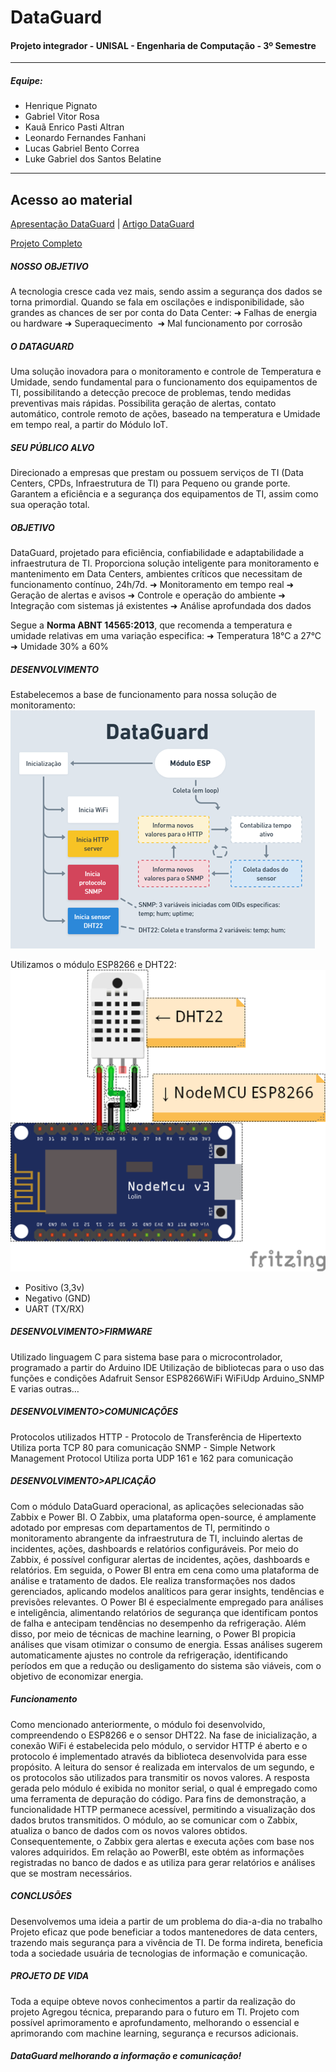 # **DataGuard**
#### Projeto integrador - UNISAL - Engenharia de Computação - 3º Semestre
---
##### Equipe:
- Henrique Pignato
- Gabriel Vitor Rosa
- Kauã Enrico Pasti Altran
- Leonardo Fernandes Fanhani
- Lucas Gabriel Bento Correa
- Luke Gabriel dos Santos Belatine
---

## Acesso ao material
[Apresentação DataGuard](https://github.com/kauaenrico/DataGuard-Project/blob/70844c4920b67016136615777740e0d766250db7/Apresenta%C3%A7%C3%A3o/DataGuard%20Apresentacao%20Final%20v1.pptx)  |   [Artigo DataGuard](https://github.com/kauaenrico/DataGuard-Project/blob/70844c4920b67016136615777740e0d766250db7/Artigo/Artigo-DataGuard_Finalv1.pdf)

[Projeto Completo](github.com/kauaenrico/DataGuard-Project)

##### NOSSO OBJETIVO
A tecnologia cresce cada vez mais, sendo assim a segurança dos dados se torna primordial.
Quando se fala em oscilações e indisponibilidade, são grandes as chances de ser por conta do Data Center:
➜ Falhas de energia ou hardware
➜ Superaquecimento 
➜ Mal funcionamento por corrosão

##### O DATAGUARD
Uma solução inovadora para o monitoramento e controle de Temperatura e Umidade, sendo fundamental para o funcionamento dos equipamentos de TI, possibilitando a detecção precoce de problemas, tendo medidas preventivas mais rápidas.
Possibilita geração de alertas, contato automático, controle remoto de ações, baseado na temperatura e Umidade em tempo real, a partir do Módulo IoT.

##### SEU PÚBLICO ALVO
Direcionado a empresas que prestam ou possuem serviços de TI (Data Centers, CPDs, Infraestrutura de TI) para Pequeno ou grande porte. Garantem a eficiência e a segurança dos equipamentos de TI, assim como sua operação total.

##### OBJETIVO
DataGuard, projetado para eficiência, confiabilidade e adaptabilidade a infraestrutura de TI.
Proporciona solução inteligente para monitoramento e mantenimento em Data Centers, ambientes críticos que necessitam de funcionamento contínuo, 24h/7d.
➜ Monitoramento em tempo real
➜ Geração de alertas e avisos
➜ Controle e operação do ambiente
➜ Integração com sistemas já existentes
➜ Análise aprofundada dos dados

Segue a **Norma ABNT 14565:2013**, que recomenda a temperatura e umidade relativas em uma variação especifica:
➜ Temperatura 18°C a 27°C
➜ Umidade 30% a 60%

##### DESENVOLVIMENTO
Estabelecemos a base de funcionamento para nossa solução de monitoramento:
![Fluxograma Inicial](https://github.com/kauaenrico/DataGuard-Project/blob/e3289e17d0f0fee5664cb1f1ae49250c02976d0a/.README/fluxograma.png "Fluxograma Inicial")

Utilizamos o módulo ESP8266 e DHT22:
![Esquema eletronico](https://github.com/kauaenrico/DataGuard-Project/blob/e3289e17d0f0fee5664cb1f1ae49250c02976d0a/.README/fritzing1.png "Esquema eletronico")
- Positivo (3,3v)
- Negativo (GND)
- UART (TX/RX)
  

##### DESENVOLVIMENTO>FIRMWARE
Utilizado linguagem C para sistema base para o microcontrolador, programado a partir do Arduino IDE
Utilização de bibliotecas para o uso das funções e condições
Adafruit Sensor
ESP8266WiFi
WiFiUdp
Arduino_SNMP
E varias outras…

##### DESENVOLVIMENTO>COMUNICAÇÕES
Protocolos utilizados
HTTP - Protocolo de Transferência de Hipertexto
Utiliza porta TCP 80 para comunicação
SNMP - Simple Network Management Protocol
Utiliza porta UDP 161 e 162 para comunicação

##### DESENVOLVIMENTO>APLICAÇÃO
Com o módulo DataGuard operacional, as aplicações selecionadas são Zabbix e Power BI. O Zabbix, uma plataforma open-source, é amplamente adotado por empresas com departamentos de TI, permitindo o monitoramento abrangente da infraestrutura de TI, incluindo alertas de incidentes, ações, dashboards e relatórios configuráveis.
Por meio do Zabbix, é possível configurar alertas de incidentes, ações, dashboards e relatórios. Em seguida, o Power BI entra em cena como uma plataforma de análise e tratamento de dados. Ele realiza transformações nos dados gerenciados, aplicando modelos analíticos para gerar insights, tendências e previsões relevantes.
O Power BI é especialmente empregado para análises e inteligência, alimentando relatórios de segurança que identificam pontos de falha e antecipam tendências no desempenho da refrigeração. Além disso, por meio de técnicas de machine learning, o Power BI propicia análises que visam otimizar o consumo de energia. Essas análises sugerem automaticamente ajustes no controle da refrigeração, identificando períodos em que a redução ou desligamento do sistema são viáveis, com o objetivo de economizar energia.

##### Funcionamento
Como mencionado anteriormente, o módulo foi desenvolvido, compreendendo o ESP8266 e o sensor DHT22. Na fase de inicialização, a conexão WiFi é estabelecida pelo módulo, o servidor HTTP é aberto e o protocolo é implementado através da biblioteca desenvolvida para esse propósito.
A leitura do sensor é realizada em intervalos de um segundo, e os protocolos são utilizados para transmitir os novos valores. A resposta gerada pelo módulo é exibida no monitor serial, o qual é empregado como uma ferramenta de depuração do código.
Para fins de demonstração, a funcionalidade HTTP permanece acessível, permitindo a visualização dos dados brutos transmitidos. O módulo, ao se comunicar com o Zabbix, atualiza o banco de dados com os novos valores obtidos. Consequentemente, o Zabbix gera alertas e executa ações com base nos valores adquiridos.
Em relação ao PowerBI, este obtém as informações registradas no banco de dados e as utiliza para gerar relatórios e análises que se mostram necessários.

##### CONCLUSÕES
Desenvolvemos uma ideia a partir de um problema do dia-a-dia no trabalho
Projeto eficaz que pode beneficiar a todos mantenedores de data centers, trazendo mais segurança para a vivência de TI.
De forma indireta, beneficia toda a sociedade usuária de tecnologias de informação e comunicação.


##### PROJETO DE VIDA
Toda a equipe obteve novos conhecimentos a partir da realização do projeto
Agregou técnica, preparando para o futuro em TI.
Projeto com possível aprimoramento e aprofundamento, melhorando o essencial e aprimorando com machine learning, segurança e recursos adicionais.


#### _DataGuard melhorando a informação e comunicação!_
